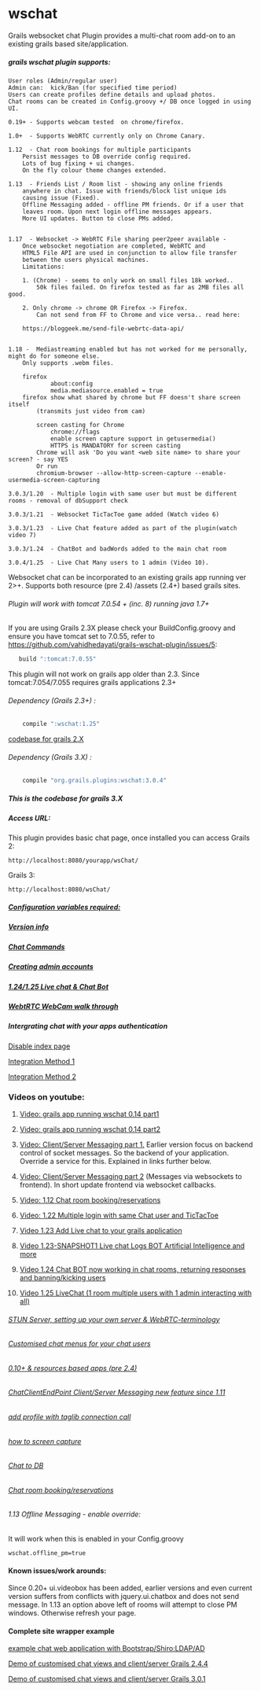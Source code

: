 wschat
=========

Grails websocket chat Plugin provides a multi-chat room add-on to an existing grails based site/application.


##### grails wschat plugin supports:
```
User roles (Admin/regular user)
Admin can:  kick/Ban (for specified time period)
Users can create profiles define details and upload photos.
Chat rooms can be created in Config.groovy +/ DB once logged in using UI.

0.19+ - Supports webcam tested  on chrome/firefox.
  
1.0+  - Supports WebRTC currently only on Chrome Canary.

1.12  - Chat room bookings for multiple participants
	Persist messages to DB override config required.
	Lots of bug fixing + ui changes.
	On the fly colour theme changes extended.
					
1.13  -	Friends List / Room list - showing any online friends 
	anywhere in chat. Issue with friends/block list unique ids 
	causing issue (Fixed).
	Offline Messaging added - offline PM friends. Or if a user that
	leaves room. Upon next login offline messages appears.
	More UI updates. Button to close PMs added.
					
					
1.17  - Websocket -> WebRTC File sharing peer2peer available -  
	Once websocket negotiation are completed, WebRTC and 
	HTML5 File API are used in conjunction to allow file transfer
	between the users physical machines.
	Limitations:
	
	1. (Chrome) - seems to only work on small files 18k worked..
		50k files failed. On firefox tested as far as 2MB files all good.
		
	2. Only chrome -> chrome OR Firefox -> Firefox. 
		Can not send from FF to Chrome and vice versa.. read here:
		
	https://bloggeek.me/send-file-webrtc-data-api/
										 
										 
1.18 -  Mediastreaming enabled but has not worked for me personally, might do for someone else. 
	Only supports .webm files.
	
	firefox
    		about:config
    		media.mediasource.enabled = true
	firefox show what shared by chrome but FF doesn't share screen itself 
    	(transmits just video from cam)
    	
    	screen casting for Chrome
    		chrome://flags
    		enable screen capture support in getusermedia()
    		HTTPS is MANDATORY for screen casting
    	Chrome will ask 'Do you want <web site name> to share your screen? - say YES
    	Or run
    	chromium-browser --allow-http-screen-capture --enable-usermedia-screen-capturing
    	
3.0.3/1.20  - Multiple login with same user but must be different rooms - removal of dbSupport check

3.0.3/1.21  - Websocket TicTacToe game added (Watch video 6)

3.0.3/1.23  - Live Chat feature added as part of the plugin(watch video 7)

3.0.3/1.24  - ChatBot and badWords added to the main chat room

3.0.4/1.25  - Live Chat Many users to 1 admin (Video 10). 
```


 Websocket chat can be incorporated to an existing grails app running ver 2>+. Supports both resource (pre 2.4) /assets (2.4+) based grails sites.

###### Plugin will work with tomcat 7.0.54 + (inc. 8) running java 1.7+
If you are using Grails 2.3X please check your BuildConfig.groovy and ensure you have tomcat set to 7.0.55, refer to https://github.com/vahidhedayati/grails-wschat-plugin/issues/5:

```groovy
   build ":tomcat:7.0.55"
```

This plugin will not work on grails app older than 2.3. Since tomcat:7.054/7.055 requires grails applications 2.3+


###### Dependency (Grails 2.3+) :
```groovy
	compile ":wschat:1.25"
```

[codebase for grails 2.X](https://github.com/vahidhedayati/grails-wschat-plugin/tree/grails2)


###### Dependency (Grails 3.X) :
```groovy
	compile "org.grails.plugins:wschat:3.0.4"
```


##### This is the codebase for grails 3.X


##### Access URL: 

This plugin provides  basic chat page, once installed you can access Grails 2:

```
http://localhost:8080/yourapp/wsChat/
```

Grails 3:
```
http://localhost:8080/wsChat/
````


##### [Configuration variables required:](https://github.com/vahidhedayati/grails-wschat-plugin/wiki/Config-V3.groovy)
 		
##### [Version info](https://github.com/vahidhedayati/grails-wschat-plugin/wiki/Version-info-V3)


##### [Chat Commands](https://github.com/vahidhedayati/grails-wschat-plugin/wiki/Commands)


##### [Creating admin accounts](https://github.com/vahidhedayati/grails-wschat-plugin/wiki/Creating-admin-accounts)


##### [1.24/1.25 Live chat & Chat Bot](https://github.com/vahidhedayati/grails-wschat-plugin/wiki/Chat-Room-Bot---Live-Chat---Live-Chat-Bot)


##### [WebtRTC WebCam walk through](https://github.com/vahidhedayati/grails-wschat-plugin/wiki/WebtRTC-WebCam-walk-through)



##### Intergrating chat with your apps authentication
[Disable index page](https://github.com/vahidhedayati/grails-wschat-plugin/wiki/Custom-calling-plugin-disabled-login)


[Integration Method 1](https://github.com/vahidhedayati/grails-wschat-plugin/wiki/Merging-plugin-with-your-own-custom-calls)

[Integration Method 2](https://github.com/vahidhedayati/grails-wschat-plugin/wiki/Custom-calls)

 
### Videos on youtube:
1. [Video: grails app running wschat 0.14 part1](https://www.youtube.com/watch?v=E-NmbDZg9G4)

2. [Video: grails app running wschat 0.14 part2](https://www.youtube.com/watch?v=xPxV_iEYYm0)

3. [Video: Client/Server Messaging part 1.](https://www.youtube.com/watch?v=zAySkzNid3E)
 Earlier version focus on backend control of socket messages. So the backend of your application. Override a service for this. Explained in links further below.
 
4. [Video: Client/Server Messaging part 2](https://www.youtube.com/watch?v=xagMYM9n3l0)
(Messages via websockets to frontend). In short update frontend via websocket callbacks.

5. [Video: 1.12 Chat room booking/reservations](https://www.youtube.com/watch?v=ZQ86b6zN4aE)

6. [Video: 1.22 Multiple login with same Chat user and TicTacToe](https://www.youtube.com/watch?v=aib29xIMkwU)

7. [Video 1.23 Add Live chat to your grails application](https://www.youtube.com/watch?v=VrvJNPQ-K7M)

8. [Video 1.23-SNAPSHOT1 Live chat Logs BOT Artificial Intelligence and more](https://www.youtube.com/watch?v=fUIckOntais)

9. [Video 1.24 Chat BOT now working in chat rooms, returning responses and banning/kicking users](https://www.youtube.com/watch?v=jUm7QrQhpTk)

10. [Video 1.25 LiveChat (1 room multiple users with 1 admin interacting with all) ](https://www.youtube.com/watch?v=udbOq6fiD9o)



###### [STUN Server, setting up your own server & WebRTC-terminology](https://github.com/vahidhedayati/grails-wschat-plugin/wiki/WebRTC-terminology)


###### [Customised chat menus for your chat users](https://github.com/vahidhedayati/grails-wschat-plugin/wiki/Customised-chat-menus-for-your-chat-users)


###### [0.10+ & resources based apps (pre 2.4)](https://github.com/vahidhedayati/grails-wschat-plugin/wiki/resources-based-apps)

###### [ChatClientEndPoint Client/Server Messaging  new feature since 1.11](https://github.com/vahidhedayati/grails-wschat-plugin/wiki/wsChatClient-Client-Server-Messaging-new-feature-since-1.11)

###### [add profile with taglib connection call](https://github.com/vahidhedayati/grails-wschat-plugin/wiki/profile-creation)

###### [how to screen capture](https://github.com/vahidhedayati/grails-wschat-plugin/wiki/Screen-capture-commands)

###### [Chat to DB](https://github.com/vahidhedayati/grails-wschat-plugin/wiki/Persist-Chat-to-DB)

###### [Chat room booking/reservations](https://github.com/vahidhedayati/grails-wschat-plugin/wiki/Booking-chat-event)

###### 1.13 Offline Messaging - enable override:

It will work when this is enabled in your Config.groovy

```
wschat.offline_pm=true
```


#### Known issues/work arounds:
Since 0.20+ ui.videobox has been added, earlier versions and even current version suffers from conflicts with jquery.ui.chatbox and does not send message. In 1.13 an option above left of rooms will attempt to close PM windows. Otherwise refresh your page.

#### Complete site wrapper example 
[example chat web application with Bootstrap/Shiro:LDAP/AD](https://github.com/vahidhedayati/kchat)

[Demo of customised chat views and client/server Grails 2.4.4](https://github.com/vahidhedayati/testwschat)

[Demo of customised chat views and client/server Grails 3.0.1](https://github.com/vahidhedayati/testwschat3)
